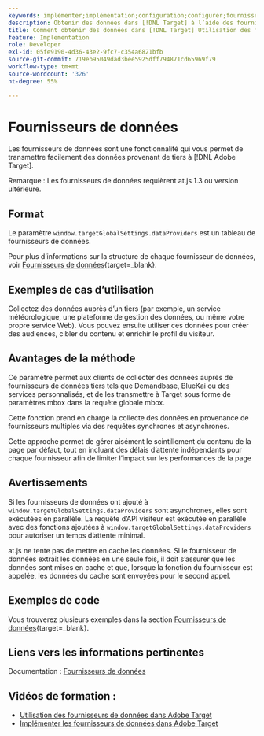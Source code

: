 ```yaml
---
keywords: implémenter;implémentation;configuration;configurer;fournisseurs de données
description: Obtenir des données dans [!DNL Target] à l’aide des fournisseurs de données.
title: Comment obtenir des données dans [!DNL Target] Utilisation des fournisseurs de données ?
feature: Implementation
role: Developer
exl-id: 05fe9190-4d36-43e2-9fc7-c354a6821bfb
source-git-commit: 719eb95049dad3bee5925dff794871cd65969f79
workflow-type: tm+mt
source-wordcount: '326'
ht-degree: 55%

---
```


# Fournisseurs de données

Les fournisseurs de données sont une fonctionnalité qui vous permet de transmettre facilement des données provenant de tiers à [!DNL Adobe Target].

Remarque : Les fournisseurs de données requièrent at.js 1.3 ou version ultérieure.

## Format

Le paramètre `window.targetGlobalSettings.dataProviders` est un tableau de fournisseurs de données.

Pour plus d’informations sur la structure de chaque fournisseur de données, voir [Fournisseurs de données](https://developer.adobe.com/target/implement/client-side/atjs/atjs-functions/targetglobalsettings/){target=_blank}.

## Exemples de cas d’utilisation

Collectez des données auprès d’un tiers (par exemple, un service météorologique, une plateforme de gestion des données, ou même votre propre service Web). Vous pouvez ensuite utiliser ces données pour créer des audiences, cibler du contenu et enrichir le profil du visiteur.

## Avantages de la méthode

Ce paramètre permet aux clients de collecter des données auprès de fournisseurs de données tiers tels que Demandbase, BlueKai ou des services personnalisés, et de les transmettre à Target sous forme de paramètres mbox dans la requête globale mbox.

Cette fonction prend en charge la collecte des données en provenance de fournisseurs multiples via des requêtes synchrones et asynchrones.

Cette approche permet de gérer aisément le scintillement du contenu de la page par défaut, tout en incluant des délais d’attente indépendants pour chaque fournisseur afin de limiter l’impact sur les performances de la page

## Avertissements

Si les fournisseurs de données ont ajouté à `window.targetGlobalSettings.dataProviders` sont asynchrones, elles sont exécutées en parallèle. La requête d’API visiteur est exécutée en parallèle avec des fonctions ajoutées à `window.targetGlobalSettings.dataProviders` pour autoriser un temps d’attente minimal.

at.js ne tente pas de mettre en cache les données. Si le fournisseur de données extrait les données en une seule fois, il doit s’assurer que les données sont mises en cache et que, lorsque la fonction du fournisseur est appelée, les données du cache sont envoyées pour le second appel.

## Exemples de code

Vous trouverez plusieurs exemples dans la section [Fournisseurs de données](https://developer.adobe.com/target/implement/client-side/atjs/atjs-functions/targetglobalsettings/){target=_blank}.

## Liens vers les informations pertinentes

Documentation : [Fournisseurs de données](https://developer.adobe.com/target/implement/client-side/atjs/atjs-functions/targetglobalsettings/)

## Vidéos de formation :

* [Utilisation des fournisseurs de données dans Adobe Target](https://helpx.adobe.com/fr/target/kt/using/dataProviders-atjs-feature-video-use.html)
* [Implémenter les fournisseurs de données dans Adobe Target](https://helpx.adobe.com/fr/target/kt/using/dataProviders-atjs-technical-video-implement.html)
